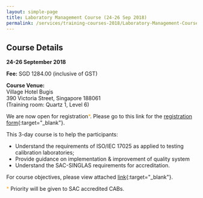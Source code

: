 ```yaml
---
layout: simple-page
title: Laboratory Management Course (24-26 Sep 2018)
permalink: /services/training-courses-2018/Laboratory-Management-Course0830-1895
---
```


## Course Details
**24-26 September 2018**

**Fee:** SGD 1284.00 (inclusive of GST)

**Course Venue:**  
Village Hotel Bugis  
390 Victoria Street, Singapore 188061  
(Training room: Quartz 1, Level 6)

We are now open for registration<span style="color:orange;">*</span>.  Please go to this link for the [registration form](/files/registration-forms/Registration-form-(LM-and-IA-Sept-2018).docx){:target="_blank"}.

This 3-day course is to help the participants:  
* Understand the requirements of ISO/IEC 17025 as applied to testing calibration laboratories;  
* Provide guidance on implementation & improvement of quality system  
* Understand the SAC-SINGLAS requirements for accreditation.

For course objectives, please view attached [link](/files/training/Lab-Management-Course.pdf){:target="_blank"}.

<span style="color:orange">*</span> Priority will be given to SAC accredited CABs.
